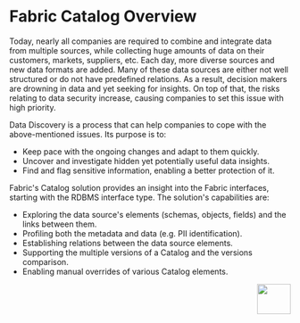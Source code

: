 # Fabric Catalog Overview

Today, nearly all companies are required to combine and integrate data from multiple sources, while collecting huge amounts of data on their customers, markets, suppliers, etc. Each day, more diverse sources and new data formats are added. Many of these data sources are either not well structured or do not have predefined relations. As a result, decision makers are drowning in data and yet seeking for insights. On top of that, the risks relating to data security increase, causing companies to set this issue with high priority. 

Data Discovery is a process that can help companies to cope with the above-mentioned issues. Its purpose is to:

* Keep pace with the ongoing changes and adapt to them quickly.
* Uncover and investigate hidden yet potentially useful data insights.
* Find and flag sensitive information, enabling a better protection of it.

Fabric's Catalog solution provides an insight into the Fabric interfaces, starting with the RDBMS interface type. The solution's capabilities are:

* Exploring the data source's elements (schemas, objects, fields) and the links between them.
* Profiling both the metadata and data (e.g. PII identification).
* Establishing relations between the data source elements.
* Supporting the multiple versions of a Catalog and the versions comparison.
* Enabling manual overrides of various Catalog elements.



[<img align="right" width="60" height="54" src="/articles/images/Next.png">](02_catalog_vocabulary.md) 

